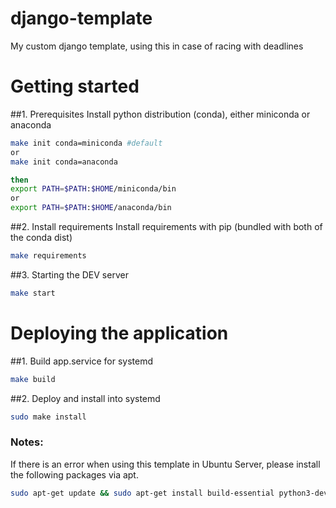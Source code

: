 # django-template
My custom django template, using this in case of racing with deadlines

# Getting started
##1. Prerequisites
Install python distribution (conda), either miniconda or anaconda
```bash
make init conda=miniconda #default
or
make init conda=anaconda

then
export PATH=$PATH:$HOME/miniconda/bin
or
export PATH=$PATH:$HOME/anaconda/bin
```

##2. Install requirements
Install requirements with pip (bundled with both of the conda dist)
```bash
make requirements
```

##3. Starting the DEV server
```bash
make start
```

# Deploying the application
##1. Build app.service for systemd
```bash
make build
```

##2. Deploy and install into systemd
```bash
sudo make install
```

### Notes:
If there is an error when using this template in Ubuntu Server, please install the following packages via apt.
```bash
sudo apt-get update && sudo apt-get install build-essential python3-dev
```
